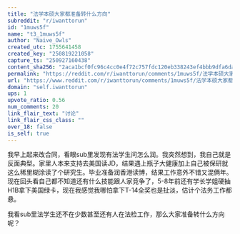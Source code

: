 ```yaml
---
title: "法学本硕大家都准备转什么方向"
subreddit: "r/iwanttorun"
id: "1muws5f"
name: "t3_1muws5f"
author: "Naive_Owls"
created_utc: 1755641458
created_key: "250819221058"
capture_ts: "250927160438"
content_sha256: "2aca1bcf0fc96c4cc0e4f72c757fdc120eb338243ef4bbb9dfa6da85aff7521b"
permalink: "https://reddit.com/r/iwanttorun/comments/1muws5f/法学本硕大家都准备转什么方向/"
url: "https://www.reddit.com/r/iwanttorun/comments/1muws5f/法学本硕大家都准备转什么方向/"
domain: "self.iwanttorun"
ups: 1
upvote_ratio: 0.56
num_comments: 20
link_flair_text: "讨论"
link_flair_css_class: ""
over_18: false
is_self: true
---
```


我早上起来改合同，看眼sub里发现有法学生问怎么润。我突然想到，我自己就是反面典型。家里人本来支持去美国读JD，结果遇上瓶子大健康加上自己被保研就这么稀里糊涂读了个研究生。毕业准备润香港读博，结果工作意外不错又混俩年。现在回头看自己都不知道还有什么技能跟人家竞争了，5-8年前还有学长学姐硬抽H1B拿下美国绿卡，现在我感觉我哪怕拿下T-14全奖也是扯淡，估计个法务工作都悬。

我看sub里法学生还不在少数甚至还有人在法检工作，那么大家准备转什么方向呢？

